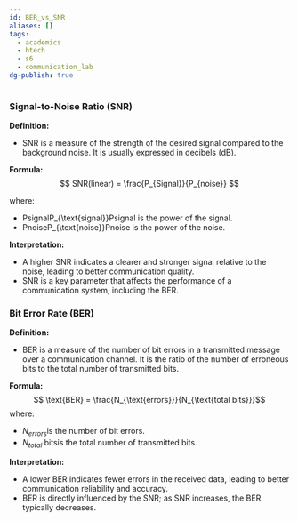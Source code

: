 ```yaml
---
id: BER_vs_SNR
aliases: []
tags:
  - academics
  - btech
  - s6
  - communication_lab
dg-publish: true
---
```

### Signal-to-Noise Ratio (SNR)

**Definition:**

- SNR is a measure of the strength of the desired signal compared to the background noise. It is usually expressed in decibels (dB).

**Formula:** 
$$
SNR(linear) = \frac{P_{Signal}}{P_{noise}}
$$

 where:

- PsignalP_{\text{signal}}Psignal​ is the power of the signal.
- PnoiseP_{\text{noise}}Pnoise​ is the power of the noise.

**Interpretation:**

- A higher SNR indicates a clearer and stronger signal relative to the noise, leading to better communication quality.
- SNR is a key parameter that affects the performance of a communication system, including the BER.

### Bit Error Rate (BER)

**Definition:**

- BER is a measure of the number of bit errors in a transmitted message over a communication channel. It is the ratio of the number of erroneous bits to the total number of transmitted bits.

**Formula:** 
$$
\text{BER} = \frac{N_{\text{errors}}}{N_{\text{total bits}}}​​
$$
where:

- $N_{errors}$​ is the number of bit errors.
- $N_{total}$ bits​ is the total number of transmitted bits.

**Interpretation:**

- A lower BER indicates fewer errors in the received data, leading to better communication reliability and accuracy.
- BER is directly influenced by the SNR; as SNR increases, the BER typically decreases.